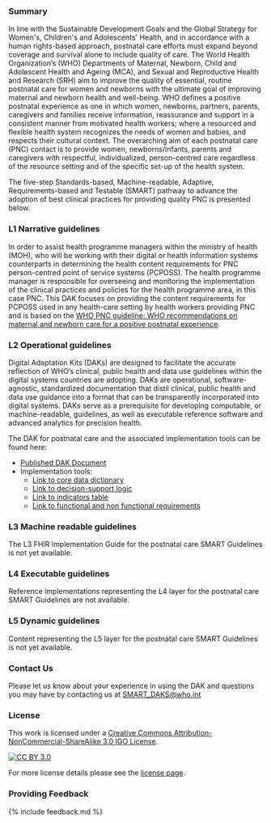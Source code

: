 ### Summary 
In line with the Sustainable Development Goals and the Global Strategy for Women's, Children's and Adolescents' Health, and in accordance with a human rights-based approach, postnatal care efforts must expand beyond coverage and survival alone to include quality of care. The World Health Organization’s (WHO) Departments of Maternal, Newborn, Child and Adolescent Health and Ageing (MCA), and Sexual and Reproductive Health and Research (SRH) aim to improve the quality of essential, routine postnatal care for women and newborns with the ultimate goal of improving maternal and newborn health and well-being. WHO defines a positive postnatal experience as one in which women, newborns, partners, parents, caregivers and families receive information, reassurance and support in a consistent manner from motivated health workers; where a resourced and flexible health system recognizes the needs of women and babies, and respects their cultural context. The overarching aim of each postnatal care (PNC) contact is to provide women, newborns/infants, parents and caregivers with respectful, individualized, person-centred care regardless of the resource setting and of the specific set-up of the health system.  

The five-step Standards-based, Machine-readable, Adaptive, Requirements-based and Testable (SMART) pathway to advance the adoption of best clinical practices for providing quality PNC is presented below. 

### L1 Narrative guidelines
In order to assist health programme managers within the ministry of health (MOH), who will be working with their digital or health information systems counterparts in determining the health content requirements for PNC person-centred point of service systems (PCPOSS). The health programme manager is responsible for overseeing and monitoring the implementation of the clinical practices and policies for the health programme area, in this case PNC. This DAK focuses on providing the content requirements for PCPOSS used in any health-care setting by health workers providing PNC and is based on the [WHO PNC guideline: WHO recommendations on maternal and newborn care for a positive postnatal experience](https://iris.who.int/handle/10665/352658). 

### L2 Operational guidelines
Digital Adaptation Kits (DAKs) are designed to facilitate the accurate reflection of WHO’s clinical, public health and data use guidelines within the digital systems countries are adopting. DAKs are operational, software-agnostic, standardized documentation that distil clinical, public health and data use guidance into a format that can be transparently incorporated into digital systems. DAKs serve as a prerequisite for developing computable, or machine-readable, guidelines, as well as executable reference software and advanced analytics for precision health. 

The DAK for postnatal care and the associated implementation tools can be found here: 

- [Published DAK Document](https://iris.who.int/handle/10665/381725)
- Implementation tools: 
    - [Link to core data dictionary](dictionary.html)
    - [Link to decision-support logic](decision-logic.html) 
    - [Link to indicators table](indicators.html)
    - [Link to functional and non functional requirements](system-requirements.html)

### L3 Machine readable guidelines
The L3 FHIR Implementation Guide for the postnatal care SMART Guidelines is not yet available.

### L4 Executable guidelines
Reference implementations representing the L4 layer for the postnatal care SMART Guidelines are not available.  

### L5 Dynamic guidelines
Content representing the L5 layer for the postnatal care SMART Guidelines is not yet available.

### Contact Us
<p>Please let us know about your experience in using the DAK and questions you may have by contacting us at <a href= "mailto:SMART_DAKS@who.int?subject = DAK Feedback">SMART_DAKS@who.int</a></p>

### License
This work is licensed under a
[Creative Commons Attribution-NonCommercial-ShareAlike 3.0 IGO License][cc-by].

[![CC BY 3.0][cc-by-image]][cc-by]

[cc-by]: http://creativecommons.org/licenses/by-nc-sa/3.0/igo/
[cc-by-image]: https://i.creativecommons.org/l/by-nc-sa/3.0/igo/88x31.png
[cc-by-shield]: https://img.shields.io/badge/License-CC%20BY%203.0-lightgrey.svg

For more license details please see the [license page](license.html).

### Providing Feedback
{% include feedback.md %}